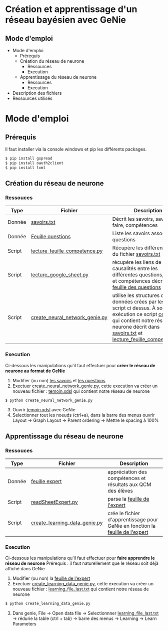 ﻿# Création et apprentissage d'un réseau bayésien avec GeNie


## Mode d'emploi


  - Mode d'emploi
    - Prérequis
    - Création du réseau de neurone
        - Ressources
        - Execution
    - Apprentissage du réseau de neurone
        - Ressources
        - Execution
  - Description des fichiers
  - Ressources utilisés


# Mode d'emploi

## Prérequis

Il faut installer via la console windows et pip les différents packages.

```bash
$ pip install gspread
$ pip install oauth2client
$ pip install lxml
```

## Création du réseau de neurone
### Ressouces

| Type   | Fichier                                                                                                             | Description                                                                                                                                                                                                                                                                                   |
|--------|---------------------------------------------------------------------------------------------------------------------|-----------------------------------------------------------------------------------------------------------------------------------------------------------------------------------------------------------------------------------------------------------------------------------------------|
| Donnée | [savoirs.txt](text_input/savoirs.txt)                                                                               | Décrit les savoirs, savoir-faire, compétences                                                                                                                                                                                                                                                 |
| Donnée | [Feuille questions](https://docs.google.com/spreadsheets/d/1OP4lLVf3_oUxLsasizt3YPP34-qkQUL_uNtcnuUE_eI/edit#gid=0) | Liste les savoirs associés aux questions                                                                                                                                                                                                                                                      |
| Script | [lecture_feuille_competence.py](lecture_feuille_competence.py)                                                      | Récupère les différentes items du fichier [savoirs.txt](text_input/savoirs.txt)                                                                                                                                                                                                               |
| Script | [lecture_google_sheet.py](lecture_google_sheet.py)                                                                  | récupére les liens de causalités entre les différentes questions, savoirs et compétences décrit dans la [feuille des questions](https://docs.google.com/spreadsheets/d/1OP4lLVf3_oUxLsasizt3YPP34-qkQUL_uNtcnuUE_eI/edit#gid=0)                                                               |
| Script | [create_neural_network_genie.py](create_neural_network_genie.py)                                                    | utilise les structures de données crées par les deux script ci dessus. À son exécution ce script [ce fichier](genie_bnn/temoin.xdsl) qui contient notre réseau de neurone décrit dans [savoirs.txt](text_input/savoirs.txt) et [lecture_feuille_competence.py](lecture_feuille_competence.py) |


### Execution
Ci-dessous les manipulations qu'il faut effectuer pour **créer le réseau de neurone au format de GeNie**
1. Modifier (ou non) [les savoirs]("text_input/savoirs.txt") et [les questions](https://docs.google.com/spreadsheets/d/1OP4lLVf3_oUxLsasizt3YPP34-qkQUL_uNtcnuUE_eI/edit#gid=0)
2. Exectuer [create_neural_network_genie.py](create_neural_network_genie.py), cette execution va créer un nouveau fichier : [temoin.xdsl](genie_bnn/temoin.xdsl) qui contient notre réseau de neurone
```sh
$ python create_neural_network_genie.py
```
3. Ouvrir [temoin.xdsl](genie_bnn/temoin.xdsl) avec GeNie
4. Selectionner tout les noeuds (ctrl+a), dans la barre des menus ouvrir Layout → Graph Layout → Parent ordering → Mettre le spacing à 100%


## Apprentissage du réseau de neurone
### Ressouces

| Type   | Fichier                                                                                                          | Description                                                                                                                                                                     |
|--------|------------------------------------------------------------------------------------------------------------------|---------------------------------------------------------------------------------------------------------------------------------------------------------------------------------|
| Donnée | [feuille expert](https://docs.google.com/spreadsheets/d/1OP4lLVf3_oUxLsasizt3YPP34-qkQUL_uNtcnuUE_eI/edit#gid=0) | appréciation des compétences et résultats aux QCM des élèves                                                                                                                    |
| Script | [readSheetExpert.py](readSheetExpert.py)                                                                         | parse la [feuille de l'expert](https://docs.google.com/spreadsheets/d/1OP4lLVf3_oUxLsasizt3YPP34-qkQUL_uNtcnuUE_eI/edit#gid=0)                                                  |
| Script | [create_learning_data_genie.py](create_learning_data_genie.py)                                                   | crée le fichier d'apprentissage pour GeNie en fonction la [feuille de l'expert](https://docs.google.com/spreadsheets/d/1OP4lLVf3_oUxLsasizt3YPP34-qkQUL_uNtcnuUE_eI/edit#gid=0) |

### Execution
Ci-dessous les manipulations qu'il faut effectuer pour **faire apprendre le réseau de neurone**
Prérequis : il faut naturellement que le réseau soit déjà affiché dans GeNie
1. Modifier (ou non) la [feuille de l'expert](https://docs.google.com/spreadsheets/d/1OP4lLVf3_oUxLsasizt3YPP34-qkQUL_uNtcnuUE_eI/edit#gid=0)
2. Exectuer [create_learning_data_genie.py](create_learning_data_genie.py), cette execution va créer un nouveau fichier : [learning_file_last.txt](genie_bnn/learning_file_last.txt) qui contient notre réseau de neurone
```sh
$ python create_learning_data_genie.py
```
3. Dans genie, File → Open data file  → Selectionnner [learning_file_last.txt](genie_bnn/learning_file_last.txt)   → rédurie la table (ctrl + tab)  →  barre des menus  →  Learning  →  Learn Parameters  